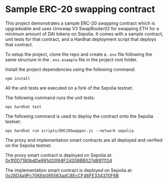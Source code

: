 # Sample ERC-20 swapping contract

This project demonstrates a sample ERC-20 swapping contract which is upgradeable and uses Uniswap V3 SwapRouter02 for swapping ETH for a minimum amount of DAI tokens on Sepolia. It comes with a sample contract, unit tests for that contract, and a Hardhat deployment script that deploys that contract.

To setup the project, clone the repo and create a `.env` file following the same structure in the `.env.example` file in the project root folder.

Install the project dependencies using the following command: 

```shell
npm install
```

All the unit tests are executed on a fork of the Sepolia testnet.

The following command runs the unit tests:

```shell
npx hardhat test
```

The following command is used to deploy the contract onto the Sepolia testnet:

```shell
npx hardhat run scripts/ERC20Swapper.js --network sepolia
```

The proxy and implementation smart contracts are all deployed and verified on the Sepolia testnet.

The proxy smart contract is deployed on Sepolia at: [0x1f0D7180bdDe991d20fA8F2d208BB027d8911124](https://sepolia.etherscan.io/address/0x1f0D7180bdDe991d20fA8F2d208BB027d8911124)

The implementation smart contract is deployed on Sepolia at: [0x28D4a9Fc706Eb095563adC8EcCF46FE334370F6B](https://sepolia.etherscan.io/address/0x28D4a9Fc706Eb095563adC8EcCF46FE334370F6B)
